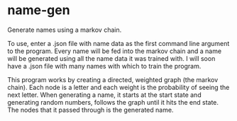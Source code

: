 name-gen
========

Generate names using a markov chain.

To use, enter a .json file with name data as the first command line argument to the program. Every name
will be fed into the markov chain and a name will be generated using all the name data it was trained with. I will
soon have a .json file with many names with which to train the program.

This program works by creating a directed, weighted graph (the markov chain). Each node is a letter and each weight is
the probability of seeing the next letter. When generating a name, it starts at the start state and generating random
numbers, follows the graph until it hits the end state. The nodes that it passed through is the generated name.

